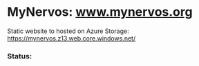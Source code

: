 # MyNervos: www.mynervos.org

Static website to hosted on Azure Storage:  https://mynervos.z13.web.core.windows.net/

### Status:
